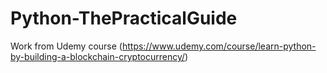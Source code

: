 # Python-ThePracticalGuide
Work from Udemy course (https://www.udemy.com/course/learn-python-by-building-a-blockchain-cryptocurrency/)
